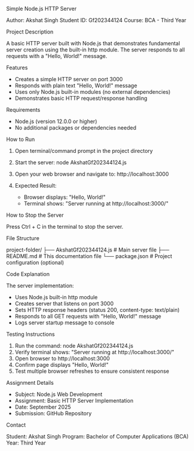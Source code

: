 Simple Node.js HTTP Server

Author: Akshat Singh
Student ID: Gf202344124
Course: BCA - Third Year

Project Description

A basic HTTP server built with Node.js that demonstrates fundamental server creation using the built-in http module. The server responds to all requests with a "Hello, World!" message.

Features

- Creates a simple HTTP server on port 3000
- Responds with plain text "Hello, World!" message
- Uses only Node.js built-in modules (no external dependencies)
- Demonstrates basic HTTP request/response handling

Requirements

- Node.js (version 12.0.0 or higher)
- No additional packages or dependencies needed

How to Run

1. Open terminal/command prompt in the project directory

2. Start the server:
   node AkshatGf202344124.js

3. Open your web browser and navigate to:
   http://localhost:3000

4. Expected Result:
   - Browser displays: "Hello, World!"
   - Terminal shows: "Server running at http://localhost:3000/"

How to Stop the Server

Press Ctrl + C in the terminal to stop the server.

File Structure

project-folder/
├── AkshatGf202344124.js    # Main server file
├── README.md               # This documentation file
└── package.json           # Project configuration (optional)

Code Explanation

The server implementation:
- Uses Node.js built-in http module
- Creates server that listens on port 3000
- Sets HTTP response headers (status 200, content-type: text/plain)
- Responds to all GET requests with "Hello, World!" message
- Logs server startup message to console

Testing Instructions

1. Run the command: node AkshatGf202344124.js
2. Verify terminal shows: "Server running at http://localhost:3000/"
3. Open browser to http://localhost:3000
4. Confirm page displays "Hello, World!"
5. Test multiple browser refreshes to ensure consistent response

Assignment Details

- Subject: Node.js Web Development
- Assignment: Basic HTTP Server Implementation
- Date: September 2025
- Submission: GitHub Repository

Contact

Student: Akshat Singh
Program: Bachelor of Computer Applications (BCA)
Year: Third Year


